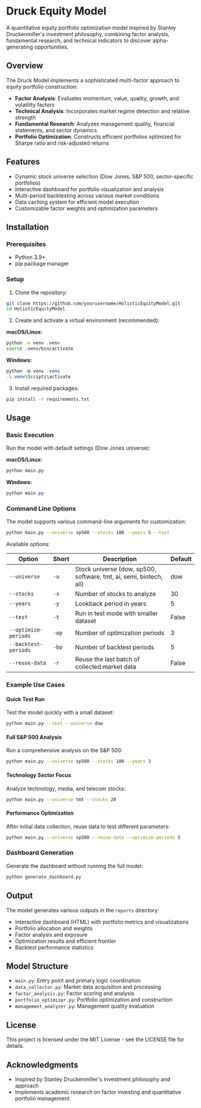 # Druck Equity Model

A quantitative equity portfolio optimization model inspired by Stanley Druckenmiller's investment philosophy, combining factor analysis, fundamental research, and technical indicators to discover alpha-generating opportunities.

## Overview

The Druck Model implements a sophisticated multi-factor approach to equity portfolio construction:

- **Factor Analysis**: Evaluates momentum, value, quality, growth, and volatility factors
- **Technical Analysis**: Incorporates market regime detection and relative strength
- **Fundamental Research**: Analyzes management quality, financial statements, and sector dynamics
- **Portfolio Optimization**: Constructs efficient portfolios optimized for Sharpe ratio and risk-adjusted returns

## Features

- Dynamic stock universe selection (Dow Jones, S&P 500, sector-specific portfolios)
- Interactive dashboard for portfolio visualization and analysis
- Multi-period backtesting across various market conditions
- Data caching system for efficient model execution
- Customizable factor weights and optimization parameters

## Installation

### Prerequisites

- Python 3.9+
- pip package manager

### Setup

1. Clone the repository:

```bash
git clone https://github.com/yourusername/HolisticEquityModel.git
cd HolisticEquityModel
```

2. Create and activate a virtual environment (recommended):

**macOS/Linux:**
```bash
python -m venv .venv
source .venv/bin/activate
```

**Windows:**
```powershell
python -m venv .venv
.\.venv\Scripts\activate
```

3. Install required packages:

```bash
pip install -r requirements.txt
```

## Usage

### Basic Execution

Run the model with default settings (Dow Jones universe):

**macOS/Linux:**
```bash
python main.py
```

**Windows:**
```powershell
python main.py
```

### Command Line Options

The model supports various command-line arguments for customization:

```bash
python main.py --universe sp500 --stocks 100 --years 5 --test
```

Available options:

| Option | Short | Description | Default |
|--------|-------|-------------|---------|
| `--universe` | `-u` | Stock universe (dow, sp500, software, tmt, ai, semi, biotech, all) | dow |
| `--stocks` | `-s` | Number of stocks to analyze | 30 |
| `--years` | `-y` | Lookback period in years | 5 |
| `--test` | `-t` | Run in test mode with smaller dataset | False |
| `--optimize-periods` | `-op` | Number of optimization periods | 3 |
| `--backtest-periods` | `-bp` | Number of backtest periods | 5 |
| `--reuse-data` | `-r` | Reuse the last batch of collected market data | False |

### Example Use Cases

#### Quick Test Run

Test the model quickly with a small dataset:

```bash
python main.py --test --universe dow
```

#### Full S&P 500 Analysis

Run a comprehensive analysis on the S&P 500:

```bash
python main.py --universe sp500 --stocks 100 --years 3
```

#### Technology Sector Focus

Analyze technology, media, and telecom stocks:

```bash
python main.py --universe tmt --stocks 20
```

#### Performance Optimization

After initial data collection, reuse data to test different parameters:

```bash
python main.py --universe sp500 --reuse-data --optimize-periods 5
```

### Dashboard Generation

Generate the dashboard without running the full model:

```bash
python generate_dashboard.py
```

## Output

The model generates various outputs in the `reports` directory:

- Interactive dashboard (HTML) with portfolio metrics and visualizations
- Portfolio allocation and weights
- Factor analysis and exposure
- Optimization results and efficient frontier
- Backtest performance statistics

## Model Structure

- `main.py`: Entry point and primary logic coordination
- `data_collector.py`: Market data acquisition and processing
- `factor_analysis.py`: Factor scoring and analysis
- `portfolio_optimizer.py`: Portfolio optimization and construction
- `management_analyzer.py`: Management quality evaluation

## License

This project is licensed under the MIT License - see the LICENSE file for details.

## Acknowledgments

- Inspired by Stanley Druckenmiller's investment philosophy and approach
- Implements academic research on factor investing and quantitative portfolio management 